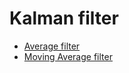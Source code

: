 # Kalman filter

- [Average filter](001_average_filter.md)
- [Moving Average filter](002_moving_average_filter.md)
